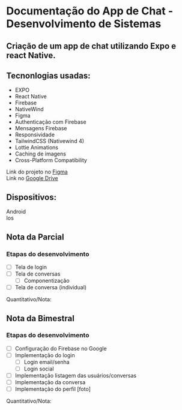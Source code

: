 # Documentação do App de Chat - Desenvolvimento de Sistemas

## Criação de um app de chat utilizando Expo e react Native.

## Tecnonlogias usadas:

- EXPO
- React Native
- Firebase
- NativeWind
- Figma
- Authenticação com Firebase
- Mensagens Firebase
- Responsividade
- TailwindCSS (Nativewind 4)
- Lottie Animations
- Caching de imagens
- Cross-Platform Compatibility

Link do projeto no [Figma](https://www.figma.com/design/6ZlcMi6yoedP3U1umCfj2P/AdoteUmPet?m=dev&node-id=0%3A1&t=2fIWnnzCsFw4OzxG-1)
<br/>
Link no [Google Drive](https://docs.google.com/document/d/12Cfyu4luYyaaAeCTKt6b9j3jJhMQRBfj9po1JT-iZAM/edit?usp=sharing)
## Dispositivos:

Android
<br/>
Ios

## Nota da Parcial
### Etapas do desenvolvimento

- [ ] Tela de login
- [ ] Tela de conversas
  - [ ] Componentização
- [ ] Tela de conversa (individual)

Quantitativo/Nota: 

## Nota da Bimestral
### Etapas do desenvolvimento

- [ ] Configuração do Firebase no Google
- [ ] Implementação do login
  - [ ] Login email/senha
  - [ ] Login social
- [ ] Implementação listagem das usuários/conversas
- [ ] Implementação da conversa
- [ ] Implementação do perfil [foto]

Quantitativo/Nota: 
  
